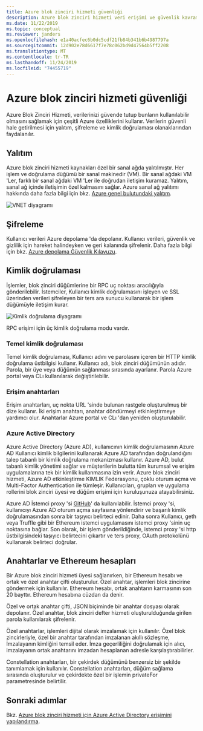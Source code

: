 ```yaml
---
title: Azure blok zinciri hizmeti güvenliği
description: Azure blok zinciri hizmeti veri erişimi ve güvenlik kavramları
ms.date: 11/22/2019
ms.topic: conceptual
ms.reviewer: janders
ms.openlocfilehash: e1a40acfec6b0dc5cdf21fb84b341b6b4987797a
ms.sourcegitcommit: 12d902e78d6617f7e78c062bd9d47564b5ff2208
ms.translationtype: MT
ms.contentlocale: tr-TR
ms.lasthandoff: 11/24/2019
ms.locfileid: "74455719"
---
```

# <a name="azure-blockchain-service-security"></a>Azure blok zinciri hizmeti güvenliği

Azure Blok Zinciri Hizmeti, verilerinizi güvende tutup bunların kullanılabilir olmasını sağlamak için çeşitli Azure özelliklerini kullanır. Verilerin güvenli hale getirilmesi için yalıtım, şifreleme ve kimlik doğrulaması olanaklarından faydalanılır.

## <a name="isolation"></a>Yalıtım

Azure blok zinciri hizmeti kaynakları özel bir sanal ağda yalıtılmıştır. Her işlem ve doğrulama düğümü bir sanal makinedir (VM). Bir sanal ağdaki VM 'Ler, farklı bir sanal ağdaki VM 'Ler ile doğrudan iletişim kuramaz. Yalıtım, sanal ağ içinde iletişimin özel kalmasını sağlar. Azure sanal ağ yalıtımı hakkında daha fazla bilgi için bkz. [Azure genel bulutundaki yalıtım](../../security/fundamentals/isolation-choices.md#networking-isolation).

![VNET diyagramı](./media/data-security/vnet.png)

## <a name="encryption"></a>Şifreleme

Kullanıcı verileri Azure depolama 'da depolanır. Kullanıcı verileri, güvenlik ve gizlilik için hareket halindeyken ve geri kalanında şifrelenir. Daha fazla bilgi için bkz. [Azure depolama Güvenlik Kılavuzu](../../storage/common/storage-security-guide.md).

## <a name="authentication"></a>Kimlik doğrulaması

İşlemler, blok zinciri düğümlerine bir RPC uç noktası aracılığıyla gönderilebilir. İstemciler, Kullanıcı kimlik doğrulamasını işleyen ve SSL üzerinden verileri şifreleyen bir ters ara sunucu kullanarak bir işlem düğümüyle iletişim kurar.

![Kimlik doğrulama diyagramı](./media/data-security/authentication.png)

RPC erişimi için üç kimlik doğrulama modu vardır.

### <a name="basic-authentication"></a>Temel kimlik doğrulaması

Temel kimlik doğrulaması, Kullanıcı adını ve parolasını içeren bir HTTP kimlik doğrulama üstbilgisi kullanır. Kullanıcı adı, blok zinciri düğümünün adıdır. Parola, bir üye veya düğümün sağlanması sırasında ayarlanır. Parola Azure portal veya CLı kullanılarak değiştirilebilir.

### <a name="access-keys"></a>Erişim anahtarları

Erişim anahtarları, uç nokta URL 'sinde bulunan rastgele oluşturulmuş bir dize kullanır. İki erişim anahtarı, anahtar döndürmeyi etkinleştirmeye yardımcı olur. Anahtarlar Azure portal ve CLı 'dan yeniden oluşturulabilir.

### <a name="azure-active-directory"></a>Azure Active Directory

Azure Active Directory (Azure AD), kullanıcının kimlik doğrulamasının Azure AD Kullanıcı kimlik bilgilerini kullanarak Azure AD tarafından doğrulandığını talep tabanlı bir kimlik doğrulama mekanizması kullanır. Azure AD, bulut tabanlı kimlik yönetimi sağlar ve müşterilerin bulutta tüm kurumsal ve erişim uygulamalarına tek bir kimlik kullanmasına izin verir. Azure blok zinciri hizmeti, Azure AD etkinleştirme KIMLIK Federasyonu, çoklu oturum açma ve Multi-Factor Authentication ile tümleşir. Kullanıcıları, grupları ve uygulama rollerini blok zinciri üyesi ve düğüm erişimi için kuruluşunuza atayabilirsiniz.

Azure AD İstemci proxy 'si [GitHub](https://github.com/Microsoft/azure-blockchain-connector/releases)' da kullanılabilir. İstemci proxy 'si, kullanıcıyı Azure AD oturum açma sayfasına yönlendirir ve başarılı kimlik doğrulamasından sonra bir taşıyıcı belirteci edinir. Daha sonra Kullanıcı, geth veya Truffle gibi bir Ethereum istemci uygulamasını istemci proxy 'sinin uç noktasına bağlar. Son olarak, bir işlem gönderildiğinde, istemci proxy 'si http üstbilgisindeki taşıyıcı belirtecini çıkartır ve ters proxy, OAuth protokolünü kullanarak belirteci doğrular.

## <a name="keys-and-ethereum-accounts"></a>Anahtarlar ve Ethereum hesapları

Bir Azure blok zinciri hizmeti üyesi sağlanırken, bir Ethereum hesabı ve ortak ve özel anahtar çifti oluşturulur. Özel anahtar, işlemleri blok zincirine göndermek için kullanılır. Ethereum hesabı, ortak anahtarın karmasının son 20 bayttır. Ethereum hesabına cüzdan da denir.

Özel ve ortak anahtar çifti, JSON biçiminde bir anahtar dosyası olarak depolanır. Özel anahtar, blok zinciri defter hizmeti oluşturulduğunda girilen parola kullanılarak şifrelenir.

Özel anahtarlar, işlemleri dijital olarak imzalamak için kullanılır. Özel blok zincirleriyle, özel bir anahtar tarafından imzalanan akıllı sözleşme, İmzalayanın kimliğini temsil eder. İmza geçerliliğini doğrulamak için alıcı, imzalayanın ortak anahtarını imzadan hesaplanan adresle karşılaştırabilirler.

Constellation anahtarları, bir çekirdek düğümünü benzersiz bir şekilde tanımlamak için kullanılır. Constellation anahtarları, düğüm sağlama sırasında oluşturulur ve çekirdekte özel bir işlemin privateFor parametresinde belirtilir.

## <a name="next-steps"></a>Sonraki adımlar

Bkz. [Azure blok zinciri hizmeti için Azure Active Directory erişimini yapılandırma](configure-aad.md).
